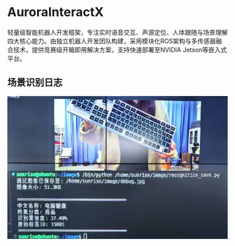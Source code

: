 # AuroraInteractX
轻量级智能机器人开发框架，专注实时语音交互、声源定位、人体跟随与场景理解四大核心能力。由独立机器人开发团队构建，采用模块化ROS架构与多传感器融合技术，提供竞赛级开箱即用解决方案，支持快速部署至NVIDIA Jetson等嵌入式平台。
## 场景识别日志
![识别展示](场景识别展示.jpg)
